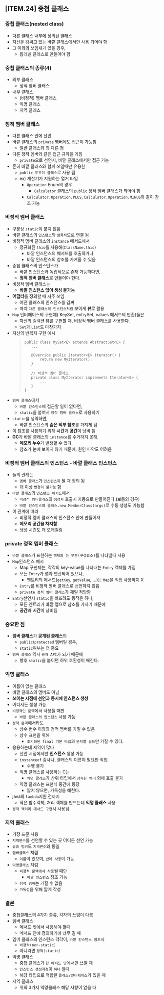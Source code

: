## [ITEM.24] 중첩 클래스
### 중첩 클래스(nested class)
- 다른 클래스 내부에 정의된 클래스
- 자신을 감싸고 있는 바깥 클래스에서만 사용 되어야 함
- 그 이외의 쓰임새가 있을 경우,
    - 톱레벨 클래스로 만들어야 함

### 중첩 클래스의 종류(4)
- 외부 클래스
    - 정적 멤버 클래스
- 내부 클래스
    - (비정적) 멤버 클래스
    - 익명 클래스
    - 지역 클래스

### 정적 멤버 클래스
- 다른 클래스 안에 선언
- 바깥 클래스의 `private` 멤버에도 접근이 가능함
    - 일반 클래스와 의 다른 점
- 다른 정적 멤버와 같은 접근 규칙을 가짐
    - `private`으로 선언시, 바깥 클래스에서만 접근 가능
- 흔히 바깥 클래스와 함께 쓰일때만 유용한
    - `public 도우미 클래스`로 사용 됨
    - ex) 계산기가 지원하는 열거 타입
        - `Operation` Enum의 경우
            - `Calculator` 클래스의 `public` 정적 멤버 클래스가 되어야 함
        - `Calculator.Operation.PLUS`, `Calculator.Operation.MINUS`와 같이 참조 가능

### 비정적 멤버 클래스
- 구문상 `static`이 붙지 않음
- 바깥 클래스의 `인스턴스`와 `암묵적`으로 연결 됨
- 비정적 멤버 클래스의 `instance` 메서드에서
    - 정규화된 `this`를 사용해(`ClassName.this`)
        - 바깥 인스턴스의 메서드를 호출하거나
        - 바깥 인스턴스의 참조를 가져올 수 있음
- 중첩 클래스의 인스턴스가
    - 바깥 인스턴스와 독립적으로 존재 가능하다면,
    - **정적 멤버 클래스**로 만들어야 한다.
- 비정적 멤버 클래스는
    - **바깥 인스턴스 없이 생성 불가능**
- **어댑터**를 정의할 때 자주 쓰임
    - 어떤 클래스의 인스턴스를 감싸
    - 마치 `다른 클래스의 인스턴스처럼` 보이게 **뷰**로 활용
- `Map` 인터페이스의 구현체(`KeySet, entrySet, values 메서드의 반환)들은
    - 자신의 컬렉션 뷰를 구현할 때, 비정적 멤버 클래스를 사용한다.
    - `Set`과 `List`도 마찬가지
- 자신의 반복자 구현 예시
    >```
    >public class MySet<E> extends AbstractSet<E> {
    >    ...
    >
    >    @Override public Iterator<E> iterator() {
    >        return new MyIterator();
    >    }
    >
    >    // 비정적 멤버 클래스
    >    private class MyIterator implements Iterator<E> {
    >        ...
    >    }
    >}
    >```
- `멤버 클래스`에서
    - `바깥 인스턴스`에 접근할 일이 없다면,
    - `static`을 붙여서 `정적 멤버 클래스`로 사용하기
- `static`을 생략하면,
    - 바깥 인스턴스의 **숨은 외부 참조**를 가지게 됨
- 이 참조를 사용하기 위해 **시간**과 **공간**이 낭비 됨
- **GC**가 바깥 클래스의 `instance`를 수거하지 못해,
    - **메모리 누수**가 발생할 수 있다.
    - 참조가 눈에 보이지 않기 때문에, 원인 파악도 어려움

### 비정적 멤버 클래스의 인스턴스 - 바깥 클래스 인스턴스
- 둘의 관계는
    - `멤버 클래스`가 `인스턴스화` 될 때 정의 됨
    - 더 이상 `변경이 불가능` 함
- `바깥 클래스`의 `인스턴스 메서드`에서
    - `비정적 멤버클래스`의 `생성자` 호출시 자동으로 만들어진다.(보통의 경우)
    - `바깥 인스턴스의 클래스.new MemberClass(args)`로 수동 생성도 가능함
- 이 관계에 따라
    - 비정적 멤버 클래스의 인스턴스 안에 만들어져
    - **메모리 공간을 차지함**
    - 생성 시간도 더 오래걸림

### private 정적 멤버 클래스
- `바깥 클래스`가 표현하는 `객체의 한 부분(구성요소)`를 나타낼때 사용
- `Map`인스턴스 예시
    - Map 구현체는, 각각의 key-value를 나타내는 `Entry` 객체를 가짐
    - 모든 `Entry`가 맵과 연관되어 있으나,
        - 엔트리의 메서드(`getKey`, `getValue`, ...)는 `Map`을 직접 사용하지 X
    - `Entry`를 비정적 멤버 클래스로 선언하지 않음
    - `private 정적 멤버 클래스`가 제일 적당함
- `Entry`선언시 `static`을 빠뜨려도 동작은 하나,
    - 모든 엔트리가 바깥 맵으로 참조를 가지기 때문에
    - **공간**과 **시간**이 낭비됨

### 중요한 점
- **멤버 클래스**가 **공개된 클래스**의
    - `public`/`protected` 멤버일 경우,
    - `static`여부는 더 중요
- `멤버 클래스` 역시 `공개 API`가 되기 때문에
    - 향후 `static`을 붙이면 하위 호환성이 깨진다.

### 익명 클래스
- 이름이 없는 클래스
- 바깥 클래스의 멤버도 아님
- **쓰이는 시점에 선언과 동시에 인스턴스 생성**
- 어디서든 생성 가능
- `비정적인 문맥`에서 사용될 때만
    - `바깥 클래스의 인스턴스` 사용 가능
- `정적 문맥`에서라도
    - 상수 변수 이외의 정적 멤버를 가질 수 없음
    - 상수 표현을 위해
        - `초기화된 final 기본 타입`과 `문자열 필드`만 가질 수 있다.
- 응용하는데 제약이 많다
    - 선언 시점에서만 **인스턴스** 생성 가능
    - `instanceof` 검사나, 클래스의 이름이 필요한 작업
        - 수행 불가
    - 익명 클래스를 사용하는 C는
        - `익명 클래스`가 상위 타입에서 `상속한 멤버` 외에 호출 불가
    - 익명 클래스는 표현식 중간에 등장
        - 짧지 않으면, 가독성을 해친다.
- java의 `lambda`지원 전까지
    - 작은 함수객체, 처리 객체를 만드는데 **익명 클래스** 사용
- `정적 팩터리 메서드 구현`시 사용됨

### 지역 클래스
- 가장 드문 사용
- `지역변수`를 선언할 수 있는 곳 어디든 선언 가능
- `유효 범위`도 `지역변수`와 동일
- `멤버클래스` 처럼
    - `이름`이 있으며, `반복 사용`이 가능
- `익명클래스` 처럼
    - `비정적 문맥에서 사용`될 때만
        - `바깥 인스턴스` 참조 가능
    - `정적 멤버`는 가질 수 없음
    - `가독성`을 위해 짧게 작성


### 결론
- 중첩클래스의 4가지 종류, 각자의 쓰임이 다름
- 멤버 클래스
    - 메서드 밖에서 사용해야 할때
    - 메서드 안에 정의하기에 너무 길 때
- 멤버 클래스의 인스턴스 각각이, `바깥 인스턴스 참조`시
    - `비정적(non-static)`
    - 아니라면 `정적(static)`
- 익명 클래스
    - 중첩 클래스가 `한 메서드 안`에서만 쓰일 때
    - `인스턴스 생성지점`이 `하나` 일때
    - 해당 타입으로 적합한 `클래스/인터페이스`가 있을 때
- 지역 클래스
    - 위의 3가지 익명클래스 해당 사항이 없을 때